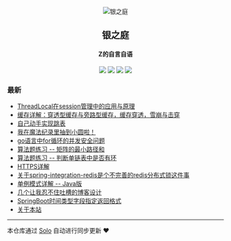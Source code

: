 <p align="center"><img alt="银之庭" src="https://zhengliwei.top/img/logo.png"></p><h2 align="center">
银之庭
</h2>

<h4 align="center">Z的自言自语</h4>
<p align="center"><a title="银之庭" target="_blank" href="https://github.com/fengdefangxiang/solo-blog"><img src="https://img.shields.io/github/last-commit/fengdefangxiang/solo-blog.svg?style=flat-square&color=FF9900"></a>
<a title="GitHub repo size in bytes" target="_blank" href="https://github.com/fengdefangxiang/solo-blog"><img src="https://img.shields.io/github/repo-size/fengdefangxiang/solo-blog.svg?style=flat-square"></a>
<a title="Solo Version" target="_blank" href="https://github.com/88250/solo/releases"><img src="https://img.shields.io/badge/solo-4.3.1-f1e05a.svg?style=flat-square&color=blueviolet"></a>
<a title="Hits" target="_blank" href="https://github.com/88250/hits"><img src="https://hits.b3log.org/fengdefangxiang/solo-blog.svg"></a></p>

### 最新

* [ThreadLocal在session管理中的应用与原理](https://www.zhengliwei.top:8080/articles/2020/11/07/1604747045290.html)
* [缓存详解：穿透型缓存与旁路型缓存，缓存穿透，雪崩与击穿](https://www.zhengliwei.top:8080/articles/2020/10/30/1604067136353.html)
* [自己动手实现跳表](https://www.zhengliwei.top:8080/articles/2020/10/24/1603532984057.html)
* [我在魔法纪录里抽到小圆啦！](https://www.zhengliwei.top:8080/articles/2020/10/17/1602899752577.html)
* [go语言中for循环的并发安全问题](https://www.zhengliwei.top:8080/articles/2020/10/17/1602897966275.html)
* [算法题练习 -- 矩阵的最小路径和](https://www.zhengliwei.top:8080/articles/2020/10/11/1602411286710.html)
* [算法题练习 -- 判断单链表中是否有环](https://www.zhengliwei.top:8080/articles/2020/10/09/1602241965777.html)
* [HTTPS详解](https://www.zhengliwei.top:8080/articles/2020/10/01/1601537664244.html)
* [关于spring-integration-redis是个不完善的redis分布式锁这件事](https://www.zhengliwei.top:8080/articles/2020/09/28/1601301523721.html)
* [单例模式详解 -- Java版](https://www.zhengliwei.top:8080/articles/2020/09/25/1601044171878.html)
* [几个让我忍不住吐槽的博客设计](https://www.zhengliwei.top:8080/articles/2020/09/24/1600957280612.html)
* [SpringBoot时间类型字段指定返回格式](https://www.zhengliwei.top:8080/articles/2020/09/20/1600612063268.html)
* [关于本站](https://www.zhengliwei.top:8080/articles/2020/09/19/1600510347658.html)



---

本仓库通过 [Solo](https://github.com/88250/solo) 自动进行同步更新 ❤️ 